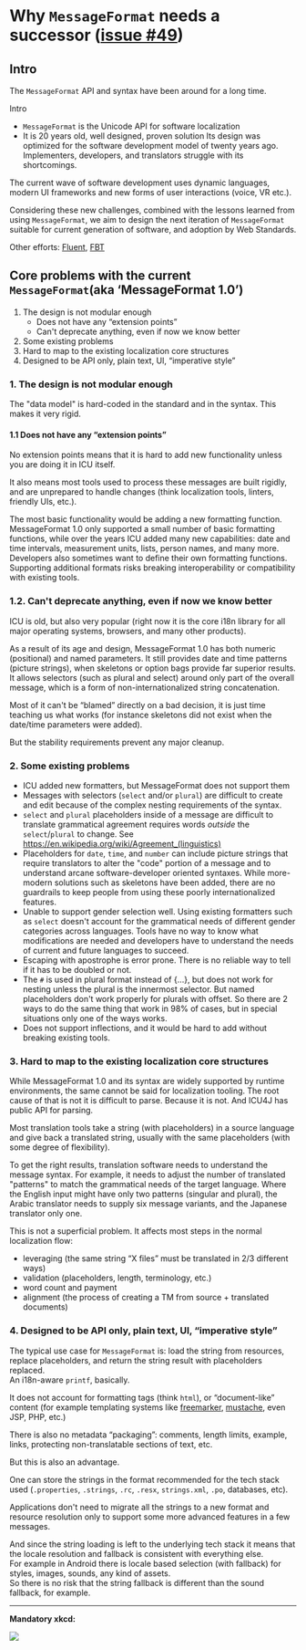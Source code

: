 # Why `MessageFormat` needs a successor ([issue #49](https://github.com/unicode-org/message-format-wg/issues/49))

## Intro

The `MessageFormat` API and syntax have been around for a long time.

Intro

- `MessageFormat` is the Unicode API for software localization
- It is 20 years old, well designed, proven solution
Its design was optimized for the software development model
of twenty years ago.
Implementers, developers, and translators struggle with its shortcomings.

The current wave of software development uses dynamic languages, modern UI
frameworks and new forms of user interactions (voice, VR etc.).

Considering these new challenges, combined with the lessons learned from using
`MessageFormat`, we aim to design the next iteration of `MessageFormat`
suitable for current generation of software, and adoption by Web Standards.

Other efforts: [Fluent](https://projectfluent.org/),
[FBT](https://facebook.github.io/fbt/)

## Core problems with the current `MessageFormat`(aka ‘MessageFormat 1.0’)

1. The design is not modular enough
   - Does not have any “extension points”
   - Can't deprecate anything, even if now we know better
2. Some existing problems
3. Hard to map to the existing localization core structures
4. Designed to be API only, plain text, UI, “imperative style”

### 1. The design is not modular enough

The "data model" is hard-coded in the standard and in the syntax.
This makes it very rigid.

#### 1.1 Does not have any “extension points”

No extension points means that it is hard to add new functionality unless you
are doing it in ICU itself.

It also means most tools used to process these messages are built rigidly,
and are unprepared to handle changes
(think localization tools, linters, friendly UIs, etc.).

The most basic functionality would be adding a new formatting function.
MessageFormat 1.0 only supported a small number of basic formatting functions,
while over the years ICU added many new capabilities: date and time intervals,
measurement units, lists, person names, and many more.
Developers also sometimes want to define their own formatting functions.
Supporting additional formats risks breaking interoperability or compatibility
with existing tools.

### 1.2. Can't deprecate anything, even if now we know better

ICU is old, but also very popular (right now it is the core i18n library
for all major operating systems, browsers, and many other products).

As a result of its age and design, MessageFormat 1.0 has both numeric (positional)
 and named parameters.
It still provides date and time patterns (picture strings), when skeletons or option
bags provide far superior results.
It allows selectors (such as plural and select) around only part of the overall message,
which is a form of non-internationalized string concatenation.

Most of it can't be “blamed” directly on a bad decision, it is just time
teaching us what works (for instance skeletons did not exist when the
date/time parameters were added).

But the stability requirements prevent any major cleanup.

### 2. Some existing problems

- ICU added new formatters, but MessageFormat does not support them
- Messages with selectors (`select` and/or `plural`) are difficult to create
  and edit because of the complex nesting requirements of the syntax.
- `select` and `plural` placeholders inside of a message are difficult to translate
  grammatical agreement requires words _outside_ the `select`/`plural` to change.
  See https://en.wikipedia.org/wiki/Agreement_(linguistics)
- Placeholders for `date`, `time`, and `number` can include picture strings
  that require translators to alter the "code" portion of a message
  and to understand arcane software-developer oriented syntaxes.
  While more-modern solutions such as skeletons have been added,
  there are no guardrails to keep people from using these poorly
  internationalized features.
- Unable to support gender selection well. 
  Using existing formatters such as `select` doesn't account
  for the grammatical needs of different gender categories across languages.
  Tools have no way to know what modifications are needed
  and developers have to understand the needs of current and future languages to succeed.
- Escaping with apostrophe is error prone. There is no reliable way to tell if
  it has to be doubled or not.
- The `#` is used in plural format instead of {...}, but does not work for nesting unless the plural is the innermost selector. But named placeholders don't work
  properly for plurals with offset. So there are 2 ways to do the same thing that work in 98% of cases, but in special situations only one of the ways works.
- Does not support inflections, and it would be hard to add without breaking existing tools.

### 3. Hard to map to the existing localization core structures

While MessageFormat 1.0 and its syntax are widely supported by runtime environments,
the same cannot be said for localization tooling.
The root cause of that is not it is difficult to parse.
Because it is not. And ICU4J has public API for parsing.

Most translation tools take a string (with placeholders) in a source language
and give back a translated string, usually with the same placeholders
(with some degree of flexibility).

To get the right results, translation software needs to understand the message syntax.
For example, it needs to adjust the number of translated "patterns" to match the
grammatical needs of the target language.
Where the English input might have only two patterns (singular and plural),
the Arabic translator needs to supply six message variants,
and the Japanese translator only one.

This is not a superficial problem. It affects most steps in the normal
localization flow:

- leveraging (the same string “X files” must be translated
  in 2/3 different ways)
- validation (placeholders, length, terminology, etc.)
- word count and payment
- alignment (the process of creating a TM from source + translated documents)

### 4. Designed to be API only, plain text, UI, “imperative style”

The typical use case for `MessageFormat` is: load the string from resources,
replace placeholders, and return the string result with placeholders replaced. \
An i18n-aware `printf`, basically.

It does not account for formatting tags (think `html`),
or “document-like” content (for example templating systems like
[freemarker](https://freemarker.apache.org/),
[mustache](https://mustache.github.io/), even JSP, PHP, etc.)

There is also no metadata “packaging”: comments, length limits, example, links,
protecting non-translatable sections of text, etc.

But this is also an advantage.

One can store the strings in the format recommended for the tech stack used
(`.properties`, `.strings`, `.rc`, `.resx`, `strings.xml`, `.po`, databases, etc).

Applications don't need to migrate all the strings to a new format and resource
resolution only to support some more advanced features in a few messages.

And since the string loading is left to the underlying tech stack it means that
the locale resolution and fallback is consistent with everything else. \
For example in Android there is locale based selection (with fallback) for
styles, images, sounds, any kind of assets. \
So there is no risk that the string fallback is different than the sound
fallback, for example.

---

**Mandatory xkcd:**

[<img src='https://imgs.xkcd.com/comics/standards.png'>](https://xkcd.com/927/)
